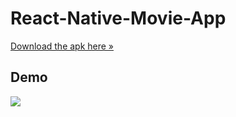 # React-Native-Movie-App

<a href="https://exp-shell-app-assets.s3.us-west-1.amazonaws.com/android/%40geekninja11/movies-40fc92eadb114e1fba4e7fde5cb60e58-signed.apk">Download the apk here »</strong></a>

## Demo 
![](appDemo.gif)
